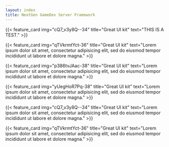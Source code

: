 ```yaml
---
layout: index
title: NextGen GameDev Server Framework
---
```


{{< feature_card img="cQ7_v3y8Q--34" title="Great UI kit" text="THIS IS A TEST." >}}

{{< feature_card img="qTVkrmtYct-36" title="Great UI kit" text="Lorem ipsum dolor sit amet, consectetur adipisicing elit, sed do eiusmod tempor incididunt ut labore et dolore magna." >}}

{{< feature_card img="p386tvJAac-38" title="Great UI kit" text="Lorem ipsum dolor sit amet, consectetur adipisicing elit, sed do eiusmod tempor incididunt ut labore et dolore magna." >}}

{{< feature_card img="yUegHoR7Pq-38" title="Great UI kit" text="Lorem ipsum dolor sit amet, consectetur adipisicing elit, sed do eiusmod tempor incididunt ut labore et dolore magna." >}}

{{< feature_card img="cQ7_v3y8Q--34" title="Great UI kit" text="Lorem ipsum dolor sit amet, consectetur adipisicing elit, sed do eiusmod tempor incididunt ut labore et dolore magna." >}}

{{< feature_card img="qTVkrmtYct-36" title="Great UI kit" text="Lorem ipsum dolor sit amet, consectetur adipisicing elit, sed do eiusmod tempor incididunt ut labore et dolore magna." >}}
